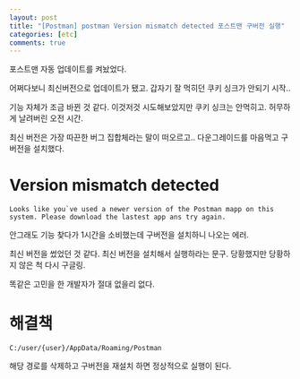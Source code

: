 ```yaml
---
layout: post
title: "[Postman] postman Version mismatch detected 포스트맨 구버전 실행"
categories: [etc]
comments: true
---
```


포스트맨 자동 업데이트를 켜놨었다.

어쩌다보니 최신버전으로 업데이트가 됐고. 갑자기 잘 먹히던 쿠키 싱크가 안되기 시작..

기능 자체가 조금 바뀐 것 같다. 이것저것 시도해보았지만 쿠키 싱크는 안먹히고. 허무하게 날려버린 오전 시간.

최신 버전은 가장 따끈한 버그 집합체라는 말이 떠오르고.. 다운그레이드를 마음먹고 구버전을 설치했다.

# Version mismatch detected

```
Looks like you`ve used a newer version of the Postman mapp on this system. Please download the lastest app ans try again.

```

안그래도 기능 찾다가 1시간을 소비했는데 구버전을 설치하니 나오는 에러.

최신 버전을 썼었던 것 같다. 최신 버전을 설치해서 실행하라는 문구. 당황했지만 당황하지 않은 척 다시 구글링.

똑같은 고민을 한 개발자가 절대 없을리 없다.

# 해결책

```
C:/user/{user}/AppData/Roaming/Postman
```
해당 경로를 삭제하고 구버전을 재설치 하면 정상적으로 실행이 된다.